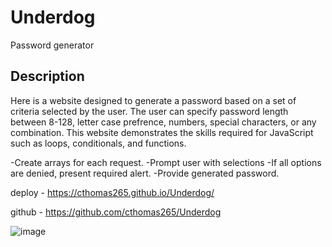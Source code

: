 # Underdog
Password generator


## Description
Here is a website designed to generate a password based on a set of criteria selected by the user.
The user can specify password length between 8-128, letter case prefrence, numbers, special characters, or any combination.
This website demonstrates the skills required for JavaScript such as loops, conditionals, and functions.

-Create arrays for each request.
-Prompt user with selections
-If all options are denied, present required alert.
-Provide generated password.

deploy - https://cthomas265.github.io/Underdog/

github - https://github.com/cthomas265/Underdog

![image](https://user-images.githubusercontent.com/98835210/159205397-a991492c-ff99-4453-8e65-2516dcf9c9d6.png)


